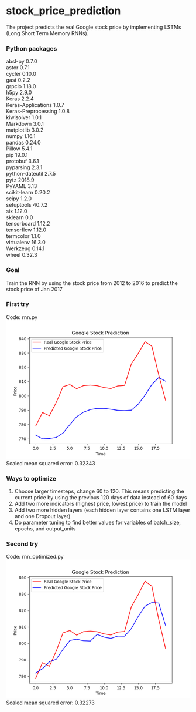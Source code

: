 # stock_price_prediction
The project predicts the real Google stock price by implementing LSTMs (Long Short Term Memory RNNs).  
### Python packages
absl-py             0.7.0  
astor               0.7.1  
cycler              0.10.0  
gast                0.2.2  
grpcio              1.18.0  
h5py                2.9.0  
Keras               2.2.4  
Keras-Applications  1.0.7  
Keras-Preprocessing 1.0.8  
kiwisolver          1.0.1  
Markdown            3.0.1  
matplotlib          3.0.2  
numpy               1.16.1  
pandas              0.24.0  
Pillow              5.4.1  
pip                 19.0.1  
protobuf            3.6.1  
pyparsing           2.3.1  
python-dateutil     2.7.5  
pytz                2018.9  
PyYAML              3.13  
scikit-learn        0.20.2  
scipy               1.2.0  
setuptools          40.7.2  
six                 1.12.0  
sklearn             0.0  
tensorboard         1.12.2  
tensorflow          1.12.0  
termcolor           1.1.0  
virtualenv          16.3.0  
Werkzeug            0.14.1  
wheel               0.32.3  
### Goal
Train the RNN by using the stock price from 2012 to 2016 to predict the stock price of Jan 2017  
### First try
Code: rnn.py  
![](/result/first_prediction.png)  
Scaled mean squared error: 0.32343  
### Ways to optimize
1. Choose larger timesteps, change 60 to 120. This means predicting the current price by using the previous 120 days of data instead of 60 days  
2. Add two more indicators (highest price, lowest price) to train the model  
3. Add two more hidden layers (each hidden layer contains one LSTM layer and one Dropout layer)  
4. Do parameter tuning to find better values for variables of batch_size, epochs, and output_units  
### Second try
Code: rnn_optimized.py  
![](/result/improved_prediction.png)  
Scaled mean squared error: 0.32273  
